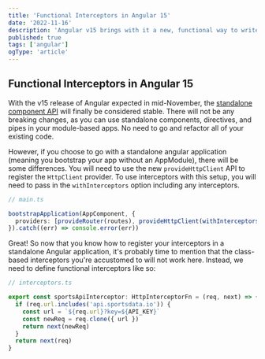 ```yaml
---
title: 'Functional Interceptors in Angular 15'
date: '2022-11-16'
description: 'Angular v15 brings with it a new, functional way to write interceptors and register them in your standalone Angular application. This brief article shows you how.'
published: true
tags: ['angular']
ogType: 'article'
---
```


## Functional Interceptors in Angular 15

With the v15 release of Angular expected in mid-November, the [standalone component API](https://angular.io/guide/standalone-components) will finally be considered stable. There will not be any breaking changes, as you can use standalone components, directives, and pipes in your module-based apps. No need to go and refactor all of your existing code.

However, if you choose to go with a standalone angular application (meaning you bootstrap your app without an AppModule), there will be some differences. You will need to use the new `provideHttpClient` API to register the `HttpClient` provider. To use interceptors with this setup, you will need to pass in the `withInterceptors` option including any interceptors.

```typescript
// main.ts

bootstrapApplication(AppComponent, {
  providers: [provideRouter(routes), provideHttpClient(withInterceptors([sportsApiInterceptor]))],
}).catch((err) => console.error(err))
```

Great! So now that you know how to register your interceptors in a standalone Angular application, it's probably time to mention that the class-based interceptors you're accustomed to will not work here. Instead, we need to define functional interceptors like so:

```typescript
// interceptors.ts

export const sportsApiInterceptor: HttpInterceptorFn = (req, next) => {
  if (req.url.includes('api.sportsdata.io')) {
    const url = `${req.url}?key=${API_KEY}`
    const newReq = req.clone({ url })
    return next(newReq)
  }
  return next(req)
}
```
